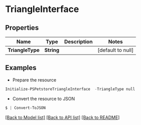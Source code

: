 # TriangleInterface
## Properties

Name | Type | Description | Notes
------------ | ------------- | ------------- | -------------
**TriangleType** | **String** |  | [default to null]

## Examples

- Prepare the resource
```powershell
Initialize-PSPetstoreTriangleInterface  -TriangleType null
```

- Convert the resource to JSON
```powershell
$ | Convert-ToJSON
```

[[Back to Model list]](../README.md#documentation-for-models) [[Back to API list]](../README.md#documentation-for-api-endpoints) [[Back to README]](../README.md)

